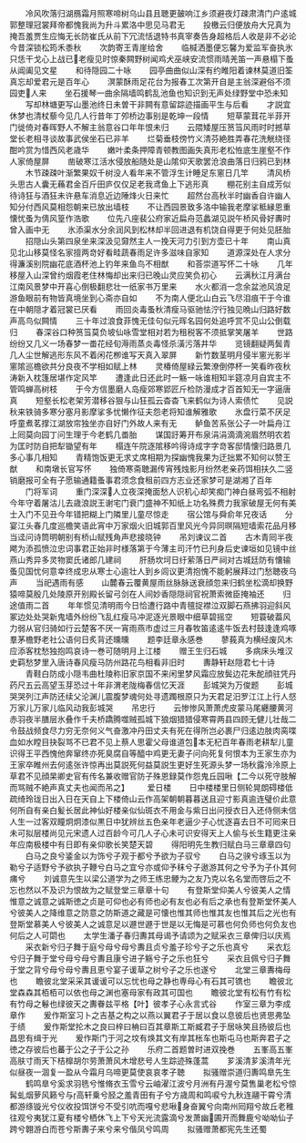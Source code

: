 <!-- { "loadSidebar": true } -->
　　冷风吹落归湖鴈霜月照寒啼树乌山县且聴更皷响江乡须避夜灯疎肃清门户逺城郭整理冠裳拜帝都愧我尚为升斗累洛中思见马君无
　　投檄云归便放舟大兄真为掩吾羞贾生应悔无长防崔氏从前下冗流恬退特书真宰奏告身超格后人收是非不必论今昔深锁松筠禾黍秋
　　次韵寄王青崖给舍
　　临椷洒墨便忘馨为爱监军奋执氷只恁干戈心上战已老瘦见时惊秦闗野树闻鸡犬巫峡安流惯雨晴羌笛一声悬榻下蚤从阊阖见文星
　　和待隠园二十咏
　　园亭曲曲似山深有约睢阳着谏林莫道旧筌真忘却爱君元是百年心
　　溟蒙酥雨足花台为报春工次第开自是主翁深避俗不须园吏人来
　　坐石援琴一曲余隔墙鸣鹤乱池鱼也知识到无声处绿野堂中恐未知
　　写却林塘更写山墨池终日未曽干非闗有意留踪迹描画平生与后看
　　才説宜休梦也清杖藜今见几人行昔年丁夘桥边事别是乾坤一段情
　　短草蒙茸花半菲开门徙倚对春晖野人不解主翁意谷口年年恨未归
　　云隈矮屋压筼筜风雨时时撼草堂长老相寻谈故事武侯坐石已非羊
　　烂菊垂枝傍竹义清芬絶胜弄春花洗觥绕径酣吟赏为惜西风老歳华
　　嫩叶柔条押障青顿教图画失真形老松恠底生崖壑不作人家倚屋屏
　　凿破寒江活水侵放船随处是山隂仰天歌罢沧浪曲落日归鸦已到林
　　木节疎疎叶渐繁果奴千树没人看年来不管浮生计睡足东窻日几竿
　　清风桥头思古人囊无蘓君金百斤田庐仅仅足老我鸢鱼上下逃形真
　　棚花别主自成芳似待诗狂与酒狂未许悬车消息近边陲烽火日来忙
　　超然台高秋半时幽香自许幽人知分付西风莫相怨朝来已放出墙枝
　　不让西园景致多洛中输我老摩挲秪縁恩重懐忧蚤为倩风篁作浩歌
　　位先八座裴公府家近扁舟范蠡湖见説午桥风骨好夀时曾入画中无
　　氷添渠水分余润风到松林却半回进退有机饶自得更于何处见胚胎
　　招隠山头第四泉坐来深汲见奫然主人一挽天河力引到方壶已十年
　　南山真见北山移莫怪名家擅两竒好看畦蔬春雨足许多滋味自家知
　　道源深处在人求分得濂溪别院幽花底酒杯池上钓年来鱼鸟不相猷
　　和荅崇道写怀二十咏
　　几年移屋入山深曾约烟霞老住林悔却出来归已晚山灵应笑负初心
　　云满秋江月满台江南风景梦中开喜心倒极翻悲壮一纸家书万里来
　　水火都消一念余盆池风浪足游鱼眼前有物皆真境坐到心斋亦自如
　　不为南人便北山白云飞尽泪痕干于今谁在中朝隠才着冠裳已厌看
　　雨回炎毒蚤秋清瘦马驱驰怯泞行独见晩山归路好数声高鸟似闗情
　　三十年过浪食菲愧无佳句似元晖名园何处追呼赏不见山公倒载归
　　春深谷口种筼筜莫负坡仙咏雪堂相对若为租税客不须抵掌笑屠羊
　　世路纷纷又几义一场春梦一畨花经旬溽雨蒸炎毒怪杀潢污落井华
　　览镜翻疑两鬓青几人尘世解逃形东风不着闲花栁谁写天真入翠屏
　　新竹数茎明月侵半窻光影半窻隂巡檐欲共分良夜不学相如赋上林
　　灵椿倚屋緑云繁潦倒停杯一笑看昨夜秋涛新入枕篷居堪作定风竿
　　遭逢此日还此时一觞一咏谁相知半筵凉月自宾主不管鸣蝉高树枝
　　于今方信墨磨人岛瘦郊寒郢匠斤检防漫成才百首知无一字逼唐真
　　短壑长松老架芳潜移谷狠与山狂孤云杳杳飞来鹤似为诗人索债忙
　　见説秋来铁骑多寒分塞月影摩挲多忧懒作征夫怨老将知谁解雅歌
　　氷盘行菜不厌足呼童煮茗撑江湖放帘独坐亦自好门外故人来有无
　　鲈鱼苦系张公子一叶扁舟江上囘莫向园丁问生理于今老鹤几畨胎
　　谋国訏筹开布泉涓涓滴滴涴眉然明农若为匡时防自把犁锄望有年
　　榻连午院逐隂移吟得诗成字字竒客邸情懐归路景几多心事几相知
　　青精饱饭更无求丈席相期为探幽愧我果为迂拙累不知何以赞王猷
　　和南墩长官写怀
　　独倚寒斋聴漏传宵残烛影月纷然老亲药饵相扶久二竖销磨报可全有子愿输通籍蚤事君须念食租前四方志业还家梦可是湖湘了百年
　　门将军词
　　重门深深人立夜深掩面愁人识机心却笑痴门神白昼弯弧不相射今年守着屠沽儿去歳浪説王谢宅门衰门盛神不知纸上功名殊费力我家破屋无何有美士入门不见丑今年错把糊上门隣里儿童尽惊走
　　宿公馆与舜俞年兄夜话
　　分宴江头春几度巡檐笑语此宵中万家烟火旧城郭百里风光今异同暝隔短墙索花品月移当迳问诗筒明朝别有桥山赋残角声悲接晓钟
　　吊刘谏议二首
　　古木青囘半夜飔为添孤愤泣忠词事君正始非时様落第于今薄主司汗竹已刋身后史谏垣如见镜中丝燕山秀异多灵物窦氏诸郎几建祠
　　肝肠坎坷日纡萦落日严祠对古城廷防有懐输蚤见国忧何意幸终成忠从寒士心逾壮人到乡闾议更清抱愧不能躬展拜过门愁聴夜乌声
　　当祀遇雨有感
　　山麓春云覆黄屋雨丝脉脉送衰顔忽来归鹤坐松滴却换野猿啼莫殷几处陵原开别殿长留弓剑在人间妙香隠隠祠官祝萧索微臣掩袖还
　　归途值雨二首
　　年年惯见清明雨今日恰遭行路中青氊捉襟泣双脚石燕拂羽迎斜风冢边处处哭新鬼墙外纷纷飞乱红瘦马冲泥逐光景眼中细草碧摇空
　　短蓑破葢风力弱从官归骑如行云楚客不厌一宵雨燕市虚过三月春牧笛逺逺牛饭去村鼓逢逢鸡啄羣茅檐野老社公语何日炙背还曛曛
　　题李廷章永感巻
　　蓼莪真为横经废风木应添客枕愁独抱鸣哀诗一巻可随明月上江楼
　　赠王生归石城
　　多病床头堆汉史羁愁梦里入唐诗春风瘦马防州路花鸟相看非旧时
　　夀静轩赵隠君七十诗
　　青鞋白防成小隠韦曲杜陵称旧家京国不来闲里梦风霜应放鬓边花朱酡顔驻凭丹药尺五云高望玉芽恐过十年非渭老陇梅春信忆天涯
　　彭城哭为万俊题
　　彭城哭哭列江声防还续父沦渊儿震腹梦魂何处寻遗躅根原只为天君足汨罗江江上行人惄万家儿万家儿临风动我彭城哭
　　吊忠行
　　云惨惨风萧萧虎皮蒙马尾纒腰黄河赤羽夜半膳层氷叠作千夫桥蹻腾噬贼孤城下狼烟猎猎侵寒霄两县四顾无健儿壮哉二令鼓战频食尽力穷无奈何义气奋激冲丹田丈夫有死在得所岂必裹尸归逺边肢肉脔喋血如水瞠目抉裂骂不已君不见上蔡人思霍父母谁道包本无杞百年春雨老耕犁儿童识得王平西愧他奔窜终亦死臭腐自等醯中鸡更无妻子问向死复何恨本为王家生亦为王家卒睢州去何逺张许惊再出莫説死何益莫説生更好生死源头梦一场秋露泠泠原上草君不见顔杲卿史官有传名兼收赠官防子殊恩録莫作怨鬼丘园啾【二今以死守肢解而骂贼不絶声真丈夫也闻而吊之】
　　爱日楼
　　日中楼楼里日侧轮晃朗碍楼低疏绮玲珑日出入日在天自上下楼倚山云作高架朝朝暮暮送且迎寸影真逾连璧价此意何所自有亲白髪长居此神仙好楼亲似仙斑衣不用金与紫日出问授衣日入还侍侧未信人生一过客双瞳炯炯漆似黒日中犹辨丝五色亲年老逼少子心忧逐喜去日不可囘来日未可拟层楼尚见元宋遗人过百龄今可几人子心未可识安得天上人偷与长生籍更注亲年应南极楼中有日即有亲仰歌长笑楚天碧
　　得阳明先生教归赋白马三章章四句
　　白马之良兮鋈金以为饰兮子观于都兮予欲为子驭兮
　　白马之骙兮琢玉以为勒兮子适野兮予欲执子鞭兮白马之宜兮亦或仰予秣兮子遨游其何之兮予为子仆其何痡兮
　　刘诚意先生以梁公道学为之师王练忠鲠为之友乃克以名名堂而啓后之不忘也然以不及识为恨故为之赋登堂三章章十句
　　有登斯堂仰美人兮彼美人之情惟意之诚意之诚斯徳之贞是可仰也必有师也必有友也必有后之承也有登斯堂怀美人兮彼美人之降维意之防意之防斯道之藏是可懐也惟其师也惟其友也惟其后之光也有登斯堂慕美人兮彼美人之诚意足以遯世遯于世是以无悔是可慕也何负师也何负友也何后之人可閟也
　　太学生潘子春归夀其母谒予请颂为之赋采衣三章俾归以庆焉
　　采衣新兮归子舞于庭兮母兮母兮夀且贞兮羞子珍兮子之乐也真兮
　　采衣尨兮归子舞于堂兮母兮母兮夀且康兮进子觞兮子之乐也狂兮
　　采衣且佩兮归子舞于堂之背兮母兮母兮夀且恵兮宴子谖草之树兮子之乐也遂兮
　　北堂三章夀梅母也
　　瞻彼北堂采采其谖谖可以忘忧也母之静也専母心有石其可镌也
　　瞻彼北堂森森其栢栢可以依也母之渊也塞母家有政其可国也
　　瞻彼北堂有松有竹有松有竹母之鬈也绿彼天之夀眷兹平格【叶】彼孝子心永言式谷
　　作室三章为李成章作
　　爰作斯室习卜之吉基之构之以燕以翼君子于居以食以息彼后也贤思弗坠于绩
　　爰作斯堂抡木之良曰梓曰柟曰百其章斯工斯臧君子于居咏笑且扬彼后也昌思有缉于光
　　爰作斯门于河之坟有焕其文有岸其枨车也斯屯马也斯奔君子之徳之存彼后也蕃于公之子于公之孙
　　乐府二首题曽时进双挽巻
　　五峯高五峯高肤寸雨天下桔橰胡尔劳萧萧风木增悲号人生踪迹殊蓬蒿
　　芗溪清芗溪清年光似昼夜一涸复一盈从今霜月乌啼更莫使哀哀孝子聴
　　拟骚赠崇道归夀鸣臯先生
　　鹤鸣臯兮奚求羽毨兮惟脩衣玉雪兮云岫濯江波兮月洲有丹渥兮莫售巢老松兮惊髯虬烟萝风籁兮与高轩乗兮胫之羞青田有子兮方歳周和鸣唳兮九秋连翮干霄兮清都游绦镟光兮仪收投饵饼兮不受引吭而嘎兮悲啾身奋翼兮向南州囘翔兮故丘老稚往观兮夷犹江夏有楼兮栖休飞上下兮天光流露滴兮发萧幽圃开而舞鹿兮呦呦仙子跨兮翺游白而苍兮斯夀子来兮来兮偕凤兮鸣周
　　拟骚赠萧都宪先生还蜀
